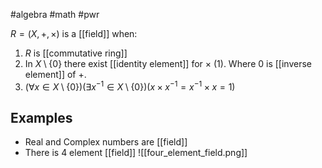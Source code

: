 #algebra #math #pwr 

$R = (X, +, \times)$ is a [[field]] when:
1. $R$ is [[commutative ring]]
2. In $X \setminus \{0\}$ there exist [[identity element]] for $\times$ (1). Where 0 is [[inverse element]] of $+$.
3. $(\forall x \in X\setminus\{0\})(\exists x^{-1} \in X\setminus\{0\}) (x \times x^{-1} = x^{-1} \times x = 1)$

## Examples
- Real and Complex numbers are [[field]]
- There is 4 element [[field]]
  ![[four_element_field.png]]

